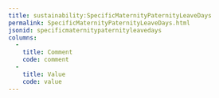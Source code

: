 ```yaml
---
title: sustainability:SpecificMaternityPaternityLeaveDays
permalink: SpecificMaternityPaternityLeaveDays.html
jsonid: specificmaternitypaternityleavedays
columns:
  - 
    title: Comment
    code: comment
  - 
    title: Value
    code: value
---
```

